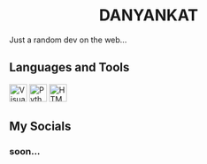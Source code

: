 <!--![logo]()-->
<h1 align="center">DANYANKAT</h1>
Just a random dev on the web...

## Languages and Tools

<p align="left">
  <img src="https://code.visualstudio.com/assets/apple-touch-icon.png" alt="Visual Studio Code" width="32" height="32">
  <img src="https://cdn-icons-png.flaticon.com/256/5968/5968350.png" alt="Python" width="32" height="32">
  <img src="https://www.w3.org/html/logo/downloads/HTML5_Logo_256.png" alt="HTML5" width="32" height="32">
</p>

## My Socials

<!--[![GameJolt Btn]][GJLink]-->
### soon...

<br>
<br>
